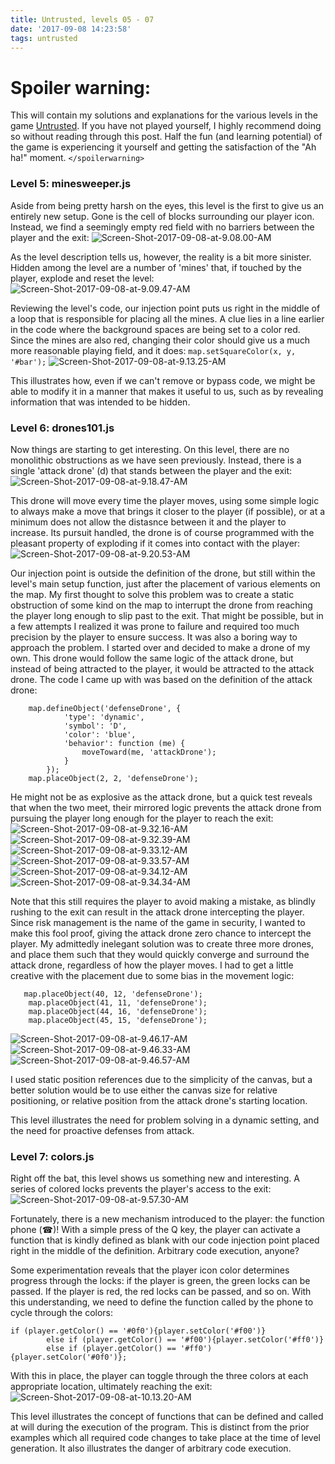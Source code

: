 ```yaml
---
title: Untrusted, levels 05 - 07
date: '2017-09-08 14:23:58'
tags: untrusted
---
```


# Spoiler warning:
This will contain my solutions and explanations for the various levels in the game [Untrusted](https://alexnisnevich.github.io/untrusted/). If you have not played yourself, I highly recommend doing so without reading through this post. Half the fun (and learning potential) of the game is experiencing it yourself and getting the satisfaction of the "Ah ha!" moment.
`</spoilerwarning>`

### Level 5: minesweeper.js
Aside from being pretty harsh on the eyes, this level is the first to give us an entirely new setup. Gone is the cell of blocks surrounding our player icon. Instead, we find a seemingly empty red field with no barriers between the player and the exit:
![Screen-Shot-2017-09-08-at-9.08.00-AM](/assets/images/Screen-Shot-2017-09-08-at-9.08.00-AM.png)

As the level description tells us, however, the reality is a bit more sinister. Hidden among the level are a number of 'mines' that, if touched by the player, explode and reset the level:
![Screen-Shot-2017-09-08-at-9.09.47-AM](/assets/images/Screen-Shot-2017-09-08-at-9.09.47-AM.png)

Reviewing the level's code, our injection point puts us right in the middle of a loop that is responsible for placing all the mines. A clue lies in a line earlier in the code where the background spaces are being set to a color red. Since the mines are also red, changing their color should give us a much more reasonable playing field, and it does:
`map.setSquareColor(x, y, '#bar');`
![Screen-Shot-2017-09-08-at-9.13.25-AM](/assets/images/Screen-Shot-2017-09-08-at-9.13.25-AM.png)

This illustrates how, even if we can't remove or bypass code, we might be able to modify it in a manner that makes it useful to us, such as by revealing information that was intended to be hidden.

### Level 6: drones101.js
Now things are starting to get interesting. On this level, there are no monolithic obstructions as we have seen previously. Instead, there is a single 'attack drone' (d) that stands between the player and the exit:
![Screen-Shot-2017-09-08-at-9.18.47-AM](/assets/images/Screen-Shot-2017-09-08-at-9.18.47-AM.png)

This drone will move every time the player moves, using some simple logic to always make a move that brings it closer to the player (if possible), or at a minimum does not allow the distasnce between it and the player to increase. Its pursuit handled, the drone is of course programmed with the pleasant property of exploding if it comes into contact with the player:
![Screen-Shot-2017-09-08-at-9.20.53-AM](/assets/images/Screen-Shot-2017-09-08-at-9.20.53-AM.png)

Our injection point is outside the definition of the drone, but still within the level's main setup function, just after the placement of various elements on the map.
My first thought to solve this problem was to create a static obstruction of some kind on the map to interrupt the drone from reaching the player long enough to slip past to the exit. That might be possible, but in a few attempts I realized it was prone to failure and required too much precision by the player to ensure success. It was also a boring way to approach the problem.
I started over and decided to make a drone of my own. This drone would follow the same logic of the attack drone, but instead of being attracted to the player, it would be attracted to the attack drone. The code I came up with was based on the definition of the attack drone:
```
    map.defineObject('defenseDrone', {
            'type': 'dynamic',
            'symbol': 'D',
            'color': 'blue',
            'behavior': function (me) {
                moveToward(me, 'attackDrone');
            }
        });
    map.placeObject(2, 2, 'defenseDrone');
   ```
He might not be as explosive as the attack drone, but a quick test reveals that when the two meet, their mirrored logic prevents the attack drone from pursuing the player long enough for the player to reach the exit:
![Screen-Shot-2017-09-08-at-9.32.16-AM](/assets/images/Screen-Shot-2017-09-08-at-9.32.16-AM.png)![Screen-Shot-2017-09-08-at-9.32.39-AM](/assets/images/Screen-Shot-2017-09-08-at-9.32.39-AM.png)![Screen-Shot-2017-09-08-at-9.33.12-AM](/assets/images/Screen-Shot-2017-09-08-at-9.33.12-AM.png)![Screen-Shot-2017-09-08-at-9.33.57-AM](/assets/images/Screen-Shot-2017-09-08-at-9.33.57-AM.png)![Screen-Shot-2017-09-08-at-9.34.12-AM](/assets/images/Screen-Shot-2017-09-08-at-9.34.12-AM.png)![Screen-Shot-2017-09-08-at-9.34.34-AM](/assets/images/Screen-Shot-2017-09-08-at-9.34.34-AM.png)

Note that this still requires the player to avoid making a mistake, as blindly rushing to the exit can result in the attack drone intercepting the player. Since risk management is the name of the game in security, I wanted to make this fool proof, giving the attack drone zero chance to intercept the player.
My admittedly inelegant solution was to create three more drones, and place them such that they would quickly converge and surround the attack drone, regardless of how the player moves. I had to get a little creative with the placement due to some bias in the movement logic:
```
   map.placeObject(40, 12, 'defenseDrone');
    map.placeObject(41, 11, 'defenseDrone');
    map.placeObject(44, 16, 'defenseDrone');
    map.placeObject(45, 15, 'defenseDrone');
```
![Screen-Shot-2017-09-08-at-9.46.17-AM](/assets/images/Screen-Shot-2017-09-08-at-9.46.17-AM.png)
![Screen-Shot-2017-09-08-at-9.46.33-AM](/assets/images/Screen-Shot-2017-09-08-at-9.46.33-AM.png)![Screen-Shot-2017-09-08-at-9.46.57-AM](/assets/images/Screen-Shot-2017-09-08-at-9.46.57-AM.png)

I used static position references due to the simplicity of the canvas, but a better solution would be to use either the canvas size for relative positioning, or relative position from the attack drone's starting location.

This level illustrates the need for problem solving in a dynamic setting, and the need for proactive defenses from attack.

### Level 7: colors.js
Right off the bat, this level shows us something new and interesting. A series of colored locks prevents the player's access to the exit:
![Screen-Shot-2017-09-08-at-9.57.30-AM](/assets/images/Screen-Shot-2017-09-08-at-9.57.30-AM.png)

Fortunately, there is a new mechanism introduced to the player: the function phone (☎)!
With a simple press of the Q key, the player can activate a function that is kindly defined as blank with our code injection point placed right in the middle of the definition. Arbitrary code execution, anyone?

Some experimentation reveals that the player icon color determines progress through the locks: if the player is green, the green locks can be passed. If the player is red, the red locks can be passed, and so on. With this understanding, we need to define the function called by the phone to cycle through the colors:
```
if (player.getColor() == '#0f0'){player.setColor('#f00')}
        else if (player.getColor() == '#f00'){player.setColor('#ff0')}
        else if (player.getColor() == '#ff0'){player.setColor('#0f0')};
```

With this in place, the player can toggle through the three colors at each appropriate location, ultimately reaching the exit:
![Screen-Shot-2017-09-08-at-10.13.20-AM](/assets/images/Screen-Shot-2017-09-08-at-10.13.20-AM.png)

This level illustrates the concept of functions that can be defined and called at will during the execution of the program. This is distinct from the prior examples which all required code changes to take place at the time of level generation. It also illustrates the danger of arbitrary code execution.
